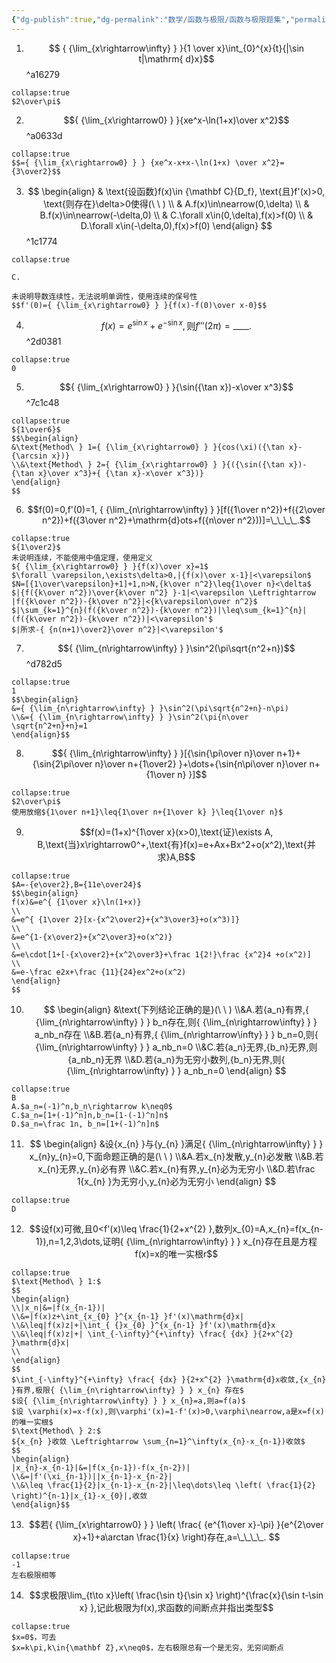 ```yaml
---
{"dg-publish":true,"dg-permalink":"数学/函数与极限/函数与极限题集","permalink":"/数学/函数与极限/函数与极限题集/","dgHomeLink":true,"dgPassFrontmatter":false}
---
```





1. $$ { {\lim_{x\rightarrow\infty} } }{1 \over x}\int_{0}^{x}{t}{|\sin t|\mathrm{ d}x}$$ ^a16279
```ad-ans
collapse:true
$2\over\pi$
```

2.  $${ {\lim_{x\rightarrow0} } }{xe^x-\ln(1+x)\over x^2}$$ ^a0633d
```ad-ans
collapse:true
$$={ {\lim_{x\rightarrow0} } } {xe^x-x+x-\ln(1+x) \over x^2}={3\over2}$$
```

3.  $$
	\begin{align}
	& \text{设函数}f(x)\in {\mathbf C}{D_f},
	\text{且}f'(x)>0,
	\text{则存在}\delta>0使得(\ \ )
	\\ & A.f(x)\in\nearrow(0,\delta)
	\\ & B.f(x)\in\nearrow(-\delta,0)
	\\ & C.\forall x\in(0,\delta),f(x)>f(0)
	\\ & D.\forall x\in(-\delta,0),f(x)>f(0)
	\end{align}
	$$ ^1c1774
```ad-ans
collapse:true

C.

未说明导数连续性，无法说明单调性，使用连续的保号性
$$f'(0)={ {\lim_{x\rightarrow0} } }{f(x)-f(0)\over x-0}$$
```

4. $$f(x)=e^{\sin x}+e^{-\sin x},\text{则}f'''(2\pi)=\_\_\_\_.$$ ^2d0381
```ad-ans
collapse:true
0
```

5. $${ {\lim_{x\rightarrow0} } }{\sin({\tan x})-x\over x^3}$$ ^7c1c48
```ad-ans
collapse:true
${1\over6}$
$$\begin{align}
&\text{Method\ } 1={ {\lim_{x\rightarrow0} } }{cos(\xi)({\tan x}-{\arcsin x})}
\\&\text{Method\ } 2={ {\lim_{x\rightarrow0} } }{({\sin({\tan x})-{\tan x}\over x^3}+{ {\tan x}-x\over x^3})}
\end{align}
$$
```

6. $$f(0)=0,f'(0)=1, { {\lim_{n\rightarrow\infty} } }[f({1\over n^2})+f({2\over n^2})+f({3\over n^2}+\mathrm{d}ots+f({n\over n^2}))]=\_\_\_\_.$$
```ad-ans
collapse:true
${1\over2}$
未说明连续，不能使用中值定理，使用定义
${ {\lim_{x\rightarrow0} } }{f(x)\over x}=1$
$\forall \varepsilon,\exists\delta>0,|{f(x)\over x-1}|<\varepsilon$
$N=[{1\over\varepsilon}+1]+1,n>N,{k\over n^2}\leq{1\over n}<\delta$
$|{f({k\over n^2})\over{k\over n^2} }-1|<\varepsilon \Leftrightarrow |f({k\over n^2})-{k\over n^2}|<{k\varepsilon\over n^2}$
$|\sum_{k=1}^{n}(f({k\over n^2})-{k\over n^2})|\leq\sum_{k=1}^{n}|(f({k\over n^2})-{k\over n^2})|<\varepsilon'$
$|所求-{ {n(n+1)\over2}\over n^2}|<\varepsilon'$

```

7. $${ {\lim_{n\rightarrow\infty} } }\sin^2(\pi\sqrt{n^2+n})$$ ^d782d5
```ad-ans
collapse:true
1
$$\begin{align}
&={ {\lim_{n\rightarrow\infty} } }\sin^2(\pi\sqrt{n^2+n}-n\pi)
\\&={ {\lim_{n\rightarrow\infty} } }\sin^2(\pi{n\over \sqrt{n^2+n}+n}=1
\end{align}$$
```

8. $${ {\lim_{n\rightarrow\infty} } }[{\sin{\pi\over n}\over n+1}+{\sin{2\pi\over n}\over n+{1\over2} }+\dots+{\sin{n\pi\over n}\over n+{1\over n} }]$$
```ad-ans
collapse:true
$2\over\pi$
使用放缩${1\over n+1}\leq{1\over n+{1\over k} }\leq{1\over n}$
```

9. $$f(x)=(1+x)^{1\over x}(x>0),\text{证}\exists A, B,\text{当}x\rightarrow0^+,\text{有}f(x)=e+Ax+Bx^2+o(x^2),\text{并求}A,B$$
```ad-ans
collapse:true
$A=-{e\over2},B={11e\over24}$
$$\begin{align}
f(x)&=e^{ {1\over x}\ln(1+x)}
\\
&=e^{ {1\over 2}[x-{x^2\over2}+{x^3\over3}+o(x^3)]}
\\
&=e^{1-{x\over2}+{x^2\over3}+o(x^2)}
\\
&=e\cdot[1+[-{x\over2}+{x^2\over3}+\frac 1{2!}\frac {x^2}4 +o(x^2)]
\\
&=e-\frac e2x+\frac {11}{24}ex^2+o(x^2)
\end{align}
$$
```

10. $$
\begin{align}
&\text{下列结论正确的是}(\ \ )
\\&A.若{a_n}有界,{ {\lim_{n\rightarrow\infty} } } b_n存在,则{ {\lim_{n\rightarrow\infty} } } a_nb_n存在
\\&B.若{a_n}有界,{ {\lim_{n\rightarrow\infty} } } b_n=0,则{ {\lim_{n\rightarrow\infty} } } a_nb_n=0
\\&C.若{a_n}无界,{b_n}无界,则{a_nb_n}无界
\\&D.若{a_n}为无穷小数列,{b_n}无界,则{ {\lim_{n\rightarrow\infty} } } a_nb_n=0
\end{align}
$$
```ad-ans
collapse:true
B
A.$a_n=(-1)^n,b_n\rightarrow k\neq0$
C.$a_n=[1+(-1)^n]n,b_n=[1-(-1)^n]n$
D.$a_n=\frac 1n, b_n=[1+(-1)^n]n$
```

 11. $$
\begin{align}
&设{x_{n} }与{y_{n} }满足{ {\lim_{n\rightarrow\infty} } } x_{n}y_{n}=0,下面命题正确的是(\ \ )
\\&A.若x_{n}发散,y_{n}必发散
\\&B.若x_{n}无界,y_{n}必有界
\\&C.若x_{n}有界,y_{n}必为无穷小
\\&D.若\frac 1{x_{n} }为无穷小,y_{n}必为无穷小
\end{align}
$$
```ad-ans
collapse:true
D
```

12. $$设f(x)可微,且0<f'(x)\leq \frac{1}{2+x^{2} },数列x_{0}=A,x_{n}=f(x_{n-1}),n=1,2,3\dots,证明{ {\lim_{n\rightarrow\infty} } } x_{n}存在且是方程f(x)=x的唯一实根r$$
```ad-ans
collapse:true
$\text{Method\ } 1:$
$$
\begin{align} 
\\|x_n|&=|f(x_{n-1})|
\\&=|f(x)z+\int_{x_{0} }^{x_{n-1} }f'(x)\mathrm{d}x|  
\\&\leq|f(x)z|+|\int_{ {}x_{0} }^{x_{n-1} }f'(x)\mathrm{d}x
\\&\leq|f(x)z|+| \int_{-\infty}^{+\infty} \frac{ {dx} }{2+x^{2} }\mathrm{d}x|
\\
\end{align}
$$
$\int_{-\infty}^{+\infty} \frac{ {dx} }{2+x^{2} }\mathrm{d}x收敛,{x_{n} }有界,极限{ {\lim_{n\rightarrow\infty} } } x_{n} 存在$
$设{ {\lim_{n\rightarrow\infty} } } x_{n}=a,则a=f(a)$
$设 \varphi(x)=x-f(x),则\varphi'(x)=1-f'(x)>0,\varphi\nearrow,a是x=f(x)的唯一实根$
$\text{Method\ } 2:$
${x_{n} }收敛 \Leftrightarrow \sum_{n=1}^\infty(x_{n}-x_{n-1})收敛$
$$
\begin{align}
|x_{n}-x_{n-1}|&=|f(x_{n-1})-f(x_{n-2})|
\\&=|f'(\xi_{n-1})||x_{n-1}-x_{n-2}|
\\&\leq \frac{1}{2}|x_{n-1}-x_{n-2}|\leq\dots\leq \left( \frac{1}{2} \right)^{n-1}|x_{1}-x_{0}|,收敛
\end{align}$$
```


13. $$若{ {\lim_{x\rightarrow0} } } \left( \frac{ {e^{1\over x}-\pi} }{e^{2\over x}+1}+a\arctan \frac{1}{x}  \right)存在,a=\_\_\_\_.
$$
```ad-ans
collapse:true
-1
左右极限相等
```
14. $$求极限\lim_{t\to x}\left( \frac{\sin t}{\sin x} \right)^{\frac{x}{\sin t-\sin x} },记此极限为f(x),求函数的间断点并指出类型$$
```ad-ans
collapse:true
$x=0$，可去
$x=k\pi,k\in{\mathbf Z},x\neq0$，左右极限总有一个是无穷，无穷间断点 
```